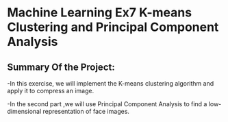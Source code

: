 # Machine Learning Ex7 K-means Clustering and Principal Component Analysis

## Summary Of the Project: 
-In this exercise, we will implement the K-means clustering algorithm and apply it to compress an image. 

-In the second part ,we will use Principal Component Analysis to find a low-dimensional representation of face images.